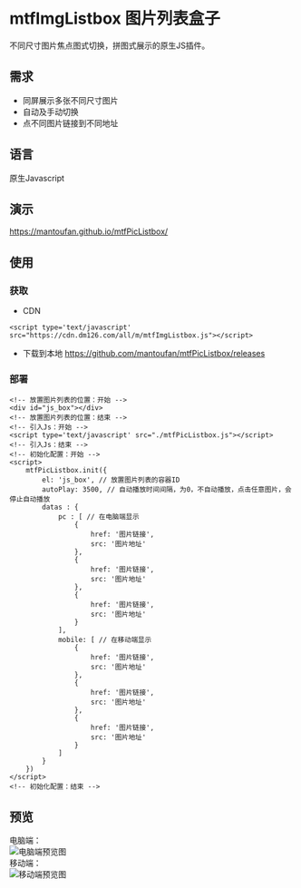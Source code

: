 # mtfImgListbox 图片列表盒子
不同尺寸图片焦点图式切换，拼图式展示的原生JS插件。
## 需求
- 同屏展示多张不同尺寸图片
- 自动及手动切换
- 点不同图片链接到不同地址
## 语言
原生Javascript
## 演示
https://mantoufan.github.io/mtfPicListbox/
## 使用
### 获取
- CDN
```
<script type='text/javascript' src="https://cdn.dm126.com/all/m/mtfImgListbox.js"></script>
```
- 下载到本地
https://github.com/mantoufan/mtfPicListbox/releases
### 部署 
```
<!-- 放置图片列表的位置：开始 -->
<div id="js_box"></div>
<!-- 放置图片列表的位置：结束 -->
<!-- 引入Js：开始 -->
<script type='text/javascript' src="./mtfPicListbox.js"></script>
<!-- 引入Js：结束 -->
<!-- 初始化配置：开始 -->
<script>
    mtfPicListbox.init({
        el: 'js_box', // 放置图片列表的容器ID
        autoPlay: 3500, // 自动播放时间间隔，为0，不自动播放，点击任意图片，会停止自动播放
        datas : {
            pc : [ // 在电脑端显示
                {
                    href: '图片链接',
                    src: '图片地址'
                },
                {
                    href: '图片链接',
                    src: '图片地址'
                },
                {
                    href: '图片链接',
                    src: '图片地址'
                }
            ],
            mobile: [ // 在移动端显示
                {
                    href: '图片链接',
                    src: '图片地址'
                },
                {
                    href: '图片链接',
                    src: '图片地址'
                },
                {
                    href: '图片链接',
                    src: '图片地址'
                }
            ]
        }
    })
</script>
<!-- 初始化配置：结束 -->
```
## 预览
电脑端：  
![电脑端预览图](https://pic.downk.cc/item/5f5ddad5160a154a678e65db.jpg)  
移动端：  
![移动端预览图](https://pic.downk.cc/item/5f5ddad5160a154a678e65d6.jpg)